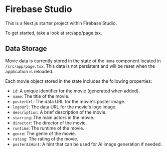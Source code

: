 # Firebase Studio

This is a Next.js starter project within Firebase Studio.

To get started, take a look at src/app/page.tsx.

## Data Storage

Movie data is currently stored in the state of the `Home` component located in `/src/app/page.tsx`. This data is not persistent and will be reset when the application is reloaded.

Each movie object stored in the state includes the following properties:

- `id`: A unique identifier for the movie (generated when added).
- `name`: The title of the movie.
- `posterUrl`: The data URL for the movie's poster image.
- `logoUrl`: The data URL for the movie's logo image.
- `description`: A brief description of the movie.
- `starring`: The main actors in the movie.
- `director`: The director of the movie.
- `runtime`: The runtime of the movie.
- `genre`: The genre of the movie.
- `rating`: The rating of the movie.
- `posterAiHint`: A hint that can be used for AI image generation if needed.

